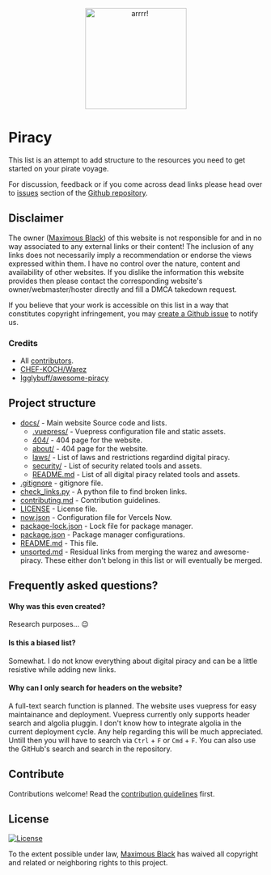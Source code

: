 <p align="center">
  <a href="https://piracy.now.sh"><img width="200" src="https://piracy.now.sh/logo.svg" alt="arrrr!"></a>
</p>

# Piracy

This list is an attempt to add structure to the resources you need to get started on your pirate voyage.

For discussion, feedback or if you come across dead links please head over to [issues](https://github.com/maximousblk/piracy/issues/) section of the [Github repository](https://github.com/maximousblk/piracy).

## Disclaimer

The owner ([Maximous Black](https://maximousblk.github.io/)) of this website is not responsible for and in no way associated to any external links or their content! The inclusion of any links does not necessarily imply a recommendation or endorse the views expressed within them. I have no control over the nature, content and availability of other websites. If you dislike the information this website provides then please contact the corresponding website's owner/webmaster/hoster directly and fill a DMCA takedown request.

If you believe that your work is accessible on this list in a way that constitutes copyright infringement, you may [create a Github issue](https://github.com/maximousblk/piracy/issues/new) to notify us.

### Credits

-   All [contributors](https://github.com/maximousblk/piracy/graphs/contributors).
-   [CHEF-KOCH/Warez](https://github.com/CHEF-KOCH/Warez)
-   [Igglybuff/awesome-piracy](https://github.com/Igglybuff/awesome-piracy)

## Project structure

-   [docs/](docs/) - Main website Source code and lists.
    -   [.vuepress/](docs/.vuepress/) - Vuepress configuration file and static assets.
    -   [404/](docs/404/) - 404 page for the website.
    -   [about/](docs/about/) - 404 page for the website.
    -   [laws/](docs/laws/) - List of laws and restrictions regardind digital piracy.
    -   [security/](docs/security/) - List of security related tools and assets.
    -   [README.md](docs/README.md) - List of all digital piracy related tools and assets.
-   [.gitignore](.gitignore) - gitignore file.
-   [check_links.py](check_links.py) - A python file to find broken links.
-   [contributing.md](contributing.md) - Contribution guidelines.
-   [LICENSE](LICENSE) - License file.
-   [now.json](docs/now.json) - Configuration file for Vercels Now.
-   [package-lock.json](docs/package-lock.json) - Lock file for package manager.
-   [package.json](docs/package.json) - Package manager configurations.
-   [README.md](README.md) - This file.
-   [unsorted.md](unsorted.md) - Residual links from merging the warez and awesome-piracy. These either don't belong in this list or will eventually be merged.

## Frequently asked questions?

#### Why was this even created?

Research purposes... :wink:

#### Is this a biased list?

Somewhat. I do not know everything about digital piracy and can be a little resistive while adding new links.

#### Why can I only search for headers on the website?

A full-text search function is planned.
The website uses vuepress for easy maintainance and deployment.
Vuepress currently only supports header search and algolia pluggin.
I don't know how to integrate algolia in the current deployment cycle.
Any help regarding this will be much appreciated.
Untill then you will have to search via `Ctrl` + `F` or `Cmd` + `F`.
You can also use the GitHub's search and search in the repository.

## Contribute

Contributions welcome! Read the [contribution guidelines](contributing.md) first.

## License

[![License](https://img.shields.io/github/license/maximousblk/piracy?style=for-the-badge)](LICENSE)

To the extent possible under law, [Maximous Black](https://maximousblk.github.io/) has waived all copyright and related or neighboring rights to this project.

